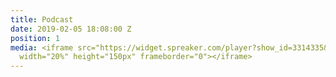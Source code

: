 ```yaml
---
title: Podcast
date: 2019-02-05 18:08:00 Z
position: 1
media: <iframe src="https://widget.spreaker.com/player?show_id=3314335&theme=light&playlist=false&playlist-continuous=false&autoplay=false&live-autoplay=false&chapters-image=false&episode_image_position=right&hide-logo=false&hide-likes=false&hide-comments=false&hide-sharing=false&cover_image_url=https://d3wo5wojvuv7l.cloudfront.net/images.spreaker.com/original/25147444b1820f9cedf7ab98ec3e531f.jpg"
  width="20%" height="150px" frameborder="0"></iframe>
---
```


